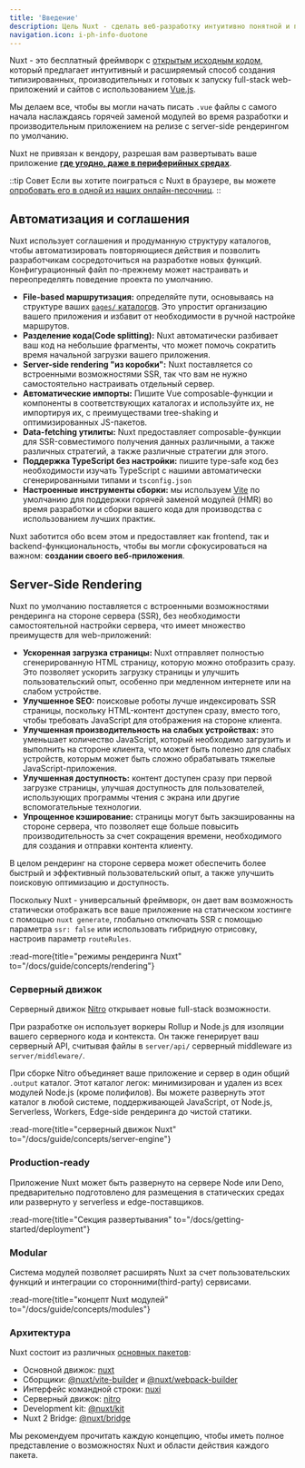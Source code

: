 ```yaml
---
title: 'Введение'
description: Цель Nuxt - сделать веб-разработку интуитивно понятной и производительной.
navigation.icon: i-ph-info-duotone
---
```


Nuxt - это бесплатный фреймворк с [открытым исходным кодом](https://github.com/nuxt/nuxt), который предлагает интуитивный и расширяемый способ создания типизированных, производительных и готовых к запуску full-stack web-приложений и сайтов с использованием [Vue.js](https://vuejs.org).

Мы делаем все, чтобы вы могли начать писать `.vue` файлы с самого начала наслаждаясь горячей заменой модулей во время разработки и производительным приложением на релизе с server-side рендерингом по умолчанию.

Nuxt не привязан к вендору, разрешая вам развертывать ваше приложение [**где угодно, даже в периферийных средах**](/blog/nuxt-on-the-edge).

::tip Совет
Если вы хотите поиграться с Nuxt в браузере, вы можете [опробовать его в одной из наших онлайн-песочниц](/docs/getting-started/installation#play-online).
::

## Автоматизация и соглашения

Nuxt использует соглашения и продуманную структуру каталогов, чтобы автоматизировать повторяющиеся действия и позволить разработчикам сосредоточиться на разработке новых функций. Конфигурационный файл по-прежнему может настраивать и переопределять поведение проекта по умолчанию.

- **File-based маршрутизация:** определяйте пути, основываясь на структуре ваших [`pages/` каталогов](/docs/guide/directory-structure/pages). Это упростит организацию вашего приложения и избавит от необходимости в ручной настройке маршрутов.
- **Разделение кода(Code splitting):** Nuxt автоматически разбивает ваш код на небольшие фрагменты, что может помочь сократить время начальной загрузки вашего приложения.
- **Server-side rendering "из коробки":** Nuxt поставляется со встроенными возможностями SSR, так что вам не нужно самостоятельно настраивать отдельный сервер.
- **Автоматические импорты:** Пишите Vue composable-функции и компоненты в соответствующих каталогах и используйте их, не импортируя их, с преимуществами tree-shaking и оптимизированных JS-пакетов.
- **Data-fetching утилиты:** Nuxt предоставляет composable-функции для SSR-совместимого получения данных различными, а также различных стратегий, а также различные стратегии для этого.
- **Поддержка TypeScript без настройки:** пишите type-safe код без необходимости изучать TypeScript с нашими автоматически сгенерированными типами и `tsconfig.json`
- **Настроенные инструменты сборки:** мы используем [Vite](https://vitejs.dev) по умолчанию для поддержки горячей заменой модулей (HMR) во время разработки и сборки вашего кода для производства с использованием лучших практик.

Nuxt заботится обо всем этом и предоставляет как frontend, так и backend-функциональность, чтобы вы могли сфокусироваться на важном: **создании своего веб-приложения**.

## Server-Side Rendering

Nuxt по умолчанию поставляется с встроенными возможностями рендеринга на стороне сервера (SSR), без необходимости самостоятельной настройки сервера, что имеет множество преимуществ для web-приложений:

- **Ускоренная загрузка страницы:** Nuxt отправляет полностью сгенерированную HTML страницу, которую можно отобразить сразу. Это позволяет ускорить загрузку страницы и улучшить пользовательский опыт, особенно при медленном интернете или на слабом устройстве.
- **Улучшенное SEO:** поисковые роботы лучше индексировать SSR страницы, поскольку HTML-контент доступен сразу, вместо того, чтобы требовать JavaScript для отображения на стороне клиента.
- **Улучшенная производительность на слабых устройствах:** это уменьшает количество JavaScript, который необходимо загрузить и выполнить на стороне клиента, что может быть полезно для слабых устройств, которым может быть сложно обрабатывать тяжелые JavaScript-приложения.
- **Улучшенная доступность:** контент доступен сразу при первой загрузке страницы, улучшая доступность для пользователей, использующих программы чтения с экрана или другие вспомогательные технологии.
- **Упрощенное кэширование:** страницы могут быть закэшированны на стороне сервера, что позволяет еще больше повысить производительность за счет сокращения времени, необходимого для создания и отправки контента клиенту.

В целом рендеринг на стороне сервера может обеспечить более быстрый и эффективный пользовательский опыт, а также улучшить поисковую оптимизацию и доступность.

Поскольку Nuxt - универсальный фреймворк, он дает вам возможность статически отображать все ваше приложение на статическом хостинге с помощью `nuxt generate`, глобально отключать SSR с помощью параметра `ssr: false` или использовать гибридную отрисовку, настроив параметр `routeRules`.

:read-more{title="режимы рендеринга Nuxt" to="/docs/guide/concepts/rendering"}

### Серверный движок

Серверный движок [Nitro](https://nitro.unjs.io) открывает новые full-stack возможности.

При разработке он использует воркеры Rollup и Node.js для изоляции вашего серверного кода и контекста. Он также генерирует ваш серверный API, считывая файлы в `server/api/` серверный middleware из `server/middleware/`.

При сборке Nitro объединяет ваше приложение и сервер в один общий `.output` каталог. Этот каталог легок: минимизирован и удален из всех модулей Node.js (кроме полифилов). Вы можете развернуть этот каталог в любой системе, поддерживающей JavaScript, от Node.js, Serverless, Workers, Edge-side рендеринга до чистой статики.

:read-more{title="серверный движок Nuxt" to="/docs/guide/concepts/server-engine"}

### Production-ready

Приложение Nuxt может быть развернуто на сервере Node или Deno, предварительно подготовлено для размещения в статических средах или развернуто у serverless и edge-поставщиков.

:read-more{title="Секция развертывания" to="/docs/getting-started/deployment"}

### Modular

Система модулей позволяет расширять Nuxt за счет пользовательских функций и интеграции со сторонними(third-party) сервисами.

:read-more{title="концепт Nuxt модулей" to="/docs/guide/concepts/modules"}

### Архитектура

Nuxt состоит из различных [основных пакетов](https://github.com/nuxt/nuxt/tree/main/packages):

- Основной движок: [nuxt](https://github.com/nuxt/nuxt/tree/main/packages/nuxt)
- Сборщики: [@nuxt/vite-builder](https://github.com/nuxt/nuxt/tree/main/packages/vite) и [@nuxt/webpack-builder](https://github.com/nuxt/nuxt/tree/main/packages/webpack)
- Интерфейс командной строки: [nuxi](https://github.com/nuxt/nuxt/tree/main/packages/nuxi)
- Серверный движок: [nitro](https://github.com/unjs/nitro)
- Development kit: [@nuxt/kit](https://github.com/nuxt/nuxt/tree/main/packages/kit)
- Nuxt 2 Bridge: [@nuxt/bridge](https://github.com/nuxt/bridge)

Мы рекомендуем прочитать каждую концепцию, чтобы иметь полное представление о возможностях Nuxt и области действия каждого пакета.


